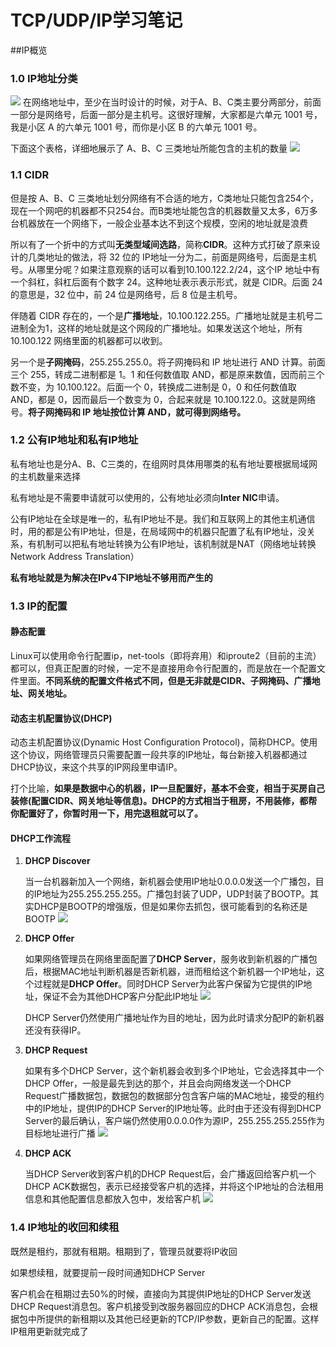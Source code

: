 # TCP/UDP/IP学习笔记

##IP概览

### 1.0 IP地址分类

![](https://static001.geekbang.org/resource/image/0b/9e/0b32d6e35ff0bbc5d46cfb87f6669d9e.jpg)
在网络地址中，至少在当时设计的时候，对于A、B、C类主要分两部分，前面一部分是网络号，后面一部分是主机号。这很好理解，大家都是六单元 1001 号，我是小区 A 的六单元 1001 号，而你是小区 B 的六单元 1001 号。

下面这个表格，详细地展示了 A、B、C 三类地址所能包含的主机的数量
![](https://static001.geekbang.org/resource/image/e9/be/e9c59a4b2f0b804356759b10440ea7be.jpg)

### 1.1 CIDR

但是按 A、B、C 三类地址划分网络有不合适的地方，C类地址只能包含254个，现在一个网吧的机器都不只254台。而B类地址能包含的机器数量又太多，6万多台机器放在一个网络下，一般企业基本达不到这个规模，空闲的地址就是浪费

所以有了一个折中的方式叫**无类型域间选路**，简称**CIDR**。这种方式打破了原来设计的几类地址的做法，将 32 位的 IP地址一分为二，前面是网络号，后面是主机号。从哪里分呢？如果注意观察的话可以看到10.100.122.2/24，这个IP 地址中有一个斜杠，斜杠后面有个数字 24。这种地址表示表示形式，就是 CIDR。后面 24 的意思是，32 位中，前 24 位是网络号，后 8 位是主机号。

伴随着 CIDR 存在的，一个是**广播地址**，10.100.122.255。广播地址就是主机号二进制全为1，这样的地址就是这个网段的广播地址。如果发送这个地址，所有 10.100.122 网络里面的机器都可以收到。

另一个是**子网掩码**，255.255.255.0。将子网掩码和 IP 地址进行 AND 计算。前面三个 255，转成二进制都是 1。1 和任何数值取 AND，都是原来数值，因而前三个数不变，为 10.100.122。后面一个 0，转换成二进制是 0，0 和任何数值取 AND，都是 0，因而最后一个数变为 0，合起来就是 10.100.122.0。这就是网络号。**将子网掩码和 IP 地址按位计算 AND，就可得到网络号。**

### 1.2 公有IP地址和私有IP地址

私有地址也是分A、B、C三类的，在组网时具体用哪类的私有地址要根据局域网的主机数量来选择

私有地址是不需要申请就可以使用的，公有地址必须向**Inter NIC**申请。

公有IP地址在全球是唯一的，私有IP地址不是。我们和互联网上的其他主机通信时，用的都是公有IP地址，但是，在局域网中的机器只配置了私有IP地址，没关系，有机制可以把私有地址转换为公有IP地址，该机制就是NAT（网络地址转换Network Address Translation）

**私有地址就是为解决在IPv4下IP地址不够用而产生的**

### 1.3 IP的配置

#### 静态配置

Linux可以使用命令行配置ip，net-tools（即将弃用）和iproute2（目前的主流）都可以，但真正配置的时候，一定不是直接用命令行配置的，而是放在一个配置文件里面。**不同系统的配置文件格式不同，但是无非就是CIDR、子网掩码、广播地址、网关地址。**

#### 动态主机配置协议(DHCP)

动态主机配置协议(Dynamic Host Configuration Protocol)，简称DHCP。使用这个协议，网络管理员只需要配置一段共享的IP地址，每台新接入机器都通过DHCP协议，来这个共享的IP网段里申请IP。

打个比喻，**如果是数据中心的机器，IP一旦配置好，基本不会变，相当于买房自己装修(配置CIDR、网关地址等信息)。DHCP的方式相当于租房，不用装修，都帮你配置好了，你暂时用一下，用完退租就可以了。**

#### DHCP工作流程

1. **DHCP Discover**

   当一台机器新加入一个网络，新机器会使用IP地址0.0.0.0发送一个广播包，目的IP地址为255.255.255.255。广播包封装了UDP，UDP封装了BOOTP。其实DHCP是BOOTP的增强版，但是如果你去抓包，很可能看到的名称还是BOOTP
![](https://static001.geekbang.org/resource/image/39/1f/395b304f49559034af34c882bd86f11f.jpg)

2. **DHCP Offer**

   如果网络管理员在网络里面配置了**DHCP Server**，服务收到新机器的广播包后，根据MAC地址判断机器是否新机器，进而租给这个新机器一个IP地址，这个过程就是**DHCP Offer**。同时DHCP Server为此客户保留为它提供的IP地址，保证不会为其他DHCP客户分配此IP地址
![](https://static001.geekbang.org/resource/image/54/86/54ffefbe4f493f0f4a39f45504bd5086.jpg)
   
   DHCP Server仍然使用广播地址作为目的地址，因为此时请求分配IP的新机器还没有获得IP。
   
3. **DHCP Request**
  
   如果有多个DHCP Server，这个新机器会收到多个IP地址，它会选择其中一个DHCP Offer，一般是最先到达的那个，并且会向网络发送一个DHCP Request广播数据包，数据包的数据部分包含客户端的MAC地址，接受的租约中的IP地址，提供IP的DHCP Server的IP地址等。此时由于还没有得到DHCP Server的最后确认，客户端仍然使用0.0.0.0作为源IP，255.255.255.255作为目标地址进行广播
![](https://static001.geekbang.org/resource/image/e1/24/e1e45ba0d86d2774ec80a1d86f87b724.jpg)
   
4. **DHCP ACK**

   当DHCP Server收到客户机的DHCP Request后，会广播返回给客户机一个DHCP ACK数据包，表示已经接受客户机的选择，并将这个IP地址的合法租用信息和其他配置信息都放入包中，发给客户机
![](https://static001.geekbang.org/resource/image/7d/0e/7da571c18b974582a9cfe4718c5dea0e.jpg)

### 1.4 IP地址的收回和续租

既然是租约，那就有租期。租期到了，管理员就要将IP收回

如果想续租，就要提前一段时间通知DHCP Server

客户机会在租期过去50%的时候，直接向为其提供IP地址的DHCP Server发送DHCP Request消息包。客户机接受到改服务器回应的DHCP ACK消息包，会根据包中所提供的新租期以及其他已经更新的TCP/IP参数，更新自己的配置。这样IP租用更新就完成了